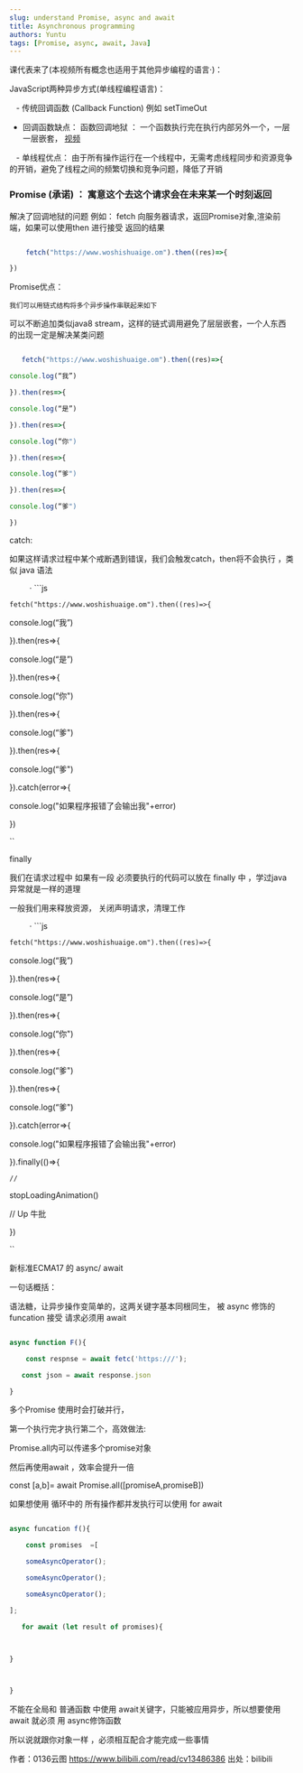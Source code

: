 ```yaml
---
slug: understand Promise, async and await
title: Asynchronous programming
authors: Yuntu
tags: [Promise, async, await, Java]
---
```


课代表来了(本视频所有概念也适用于其他异步编程的语言·)： 

JavaScript两种异步方式(单线程编程语言)：

   - 传统回调函数 (Callback Function) 例如 setTimeOut 

   - 回调函数缺点： 函数回调地狱 ： 一个函数执行完在执行内部另外一个，一层一层嵌套，
[视频](https://www.bilibili.com/video/BV1WP4y187Tu?t=128)

   - 单线程优点： 由于所有操作运行在一个线程中，无需考虑线程同步和资源竞争的开销，避免了线程之间的频繁切换和竞争问题，降低了开销


### Promise (承诺) ： 寓意这个去这个请求会在未来某一个时刻返回

解决了回调地狱的问题
例如： 
fetch 向服务器请求，返回Promise对象,渲染前端，如果可以使用then 进行接受 返回的结果
```js

	fetch("https://www.woshishuaige.om").then((res)=>{

})

```

Promise优点：

	我们可以用链式结构将多个异步操作串联起来如下

可以不断追加类似java8 stream，这样的链式调用避免了层层嵌套，一个人东西的出现一定是解决某类问题

 ```js

	fetch("https://www.woshishuaige.om").then((res)=>{

console.log(“我”)

}).then(res=>{

console.log(“是”)

}).then(res=>{

console.log(“你")

}).then(res=>{

console.log(“爹")

}).then(res=>{

console.log(“爹")

})

```

catch:



如果这样请求过程中某个戒断遇到错误，我们会触发catch，then将不会执行  ，类似 java 语法

         · ```js

	fetch("https://www.woshishuaige.om").then((res)=>{

console.log(“我”)

}).then(res=>{

console.log(“是”)

}).then(res=>{

console.log(“你")

}).then(res=>{

console.log(“爹")

}).then(res=>{

console.log(“爹")

}).catch(error=>{

console.log("如果程序报错了会输出我"+error)

})

``

finally 

我们在请求过程中 如果有一段 必须要执行的代码可以放在 finally 中 ，学过java异常就是一样的道理

一般我们用来释放资源， 关闭声明请求，清理工作

         · ```js

	fetch("https://www.woshishuaige.om").then((res)=>{

console.log(“我”)

}).then(res=>{

console.log(“是”)

}).then(res=>{

console.log(“你")

}).then(res=>{

console.log(“爹")

}).then(res=>{

console.log(“爹")

}).catch(error=>{

console.log("如果程序报错了会输出我"+error)

}).finally(()=>{

	// 

stopLoadingAnimation()

// Up 牛批

})

``

新标准ECMA17 的 async/ await

一句话概括： 

语法糖，让异步操作变简单的，这两关键字基本同根同生， 被 async 修饰的 funcation 接受 请求必须用 await 



```js

async function F(){

	const respnse = await fetc('https:///');

   const json = await response.json

}

```

多个Promise 使用时会打破并行，

第一个执行完才执行第二个，高效做法: 

 Promise.all内可以传递多个promise对象

然后再使用await ，效率会提升一倍



const [a,b]= await Promise.all([promiseA,promiseB])



如果想使用 循环中的 所有操作都并发执行可以使用  for await





```js

async funcation f(){

	const promises  =[

	someAsyncOperator();

	someAsyncOperator();

	someAsyncOperator();

];

   for await (let result of promises){



}



}

```

不能在全局和 普通函数 中使用 await关键字，只能被应用异步，所以想要使用 await 就必须 用 async修饰函数



所以说就跟你对象一样 ，必须相互配合才能完成一些事情

 作者：0136云图 https://www.bilibili.com/read/cv13486386 出处：bilibili